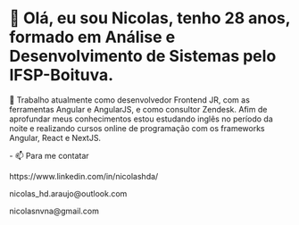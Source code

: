 <h1 align="left">
  👋 Olá, eu sou Nicolas, tenho 28 anos, formado em Análise e Desenvolvimento de Sistemas pelo IFSP-Boituva.<br> 
</h1>
 <p align="left">
 🌱 Trabalho atualmente como desenvolvedor Frontend JR, com as ferramentas Angular e AngularJS, e como consultor Zendesk.
     Afim de aprofundar meus conhecimentos estou estudando inglês no período da noite e realizando cursos online de programação com os frameworks Angular, React e NextJS.
</p>
<p align="left">
  - 📫 Para me contatar
</p>
<p align="left">
  https://www.linkedin.com/in/nicolashda/
</p>
<p align="left">
  nicolas_hd.araujo@outlook.com
</p>
<p align="left">
  nicolasnvna@gmail.com
</p>
